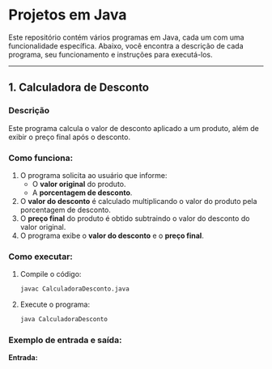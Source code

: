 # Projetos em Java

Este repositório contém vários programas em Java, cada um com uma funcionalidade específica. Abaixo, você encontra a descrição de cada programa, seu funcionamento e instruções para executá-los.

---

## 1. Calculadora de Desconto

### Descrição

Este programa calcula o valor de desconto aplicado a um produto, além de exibir o preço final após o desconto.

### Como funciona:

1. O programa solicita ao usuário que informe:
    - O **valor original** do produto.
    - A **porcentagem de desconto**.
2. O **valor do desconto** é calculado multiplicando o valor do produto pela porcentagem de desconto.
3. O **preço final** do produto é obtido subtraindo o valor do desconto do valor original.
4. O programa exibe o **valor do desconto** e o **preço final**.

### Como executar:

1. Compile o código:

    ```bash
    javac CalculadoraDesconto.java
    ```

2. Execute o programa:

    ```bash
    java CalculadoraDesconto
    ```

### Exemplo de entrada e saída:

**Entrada:**

